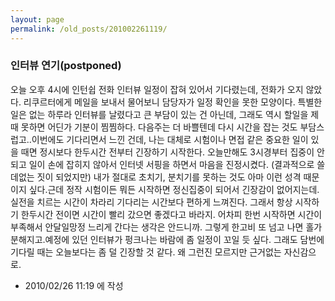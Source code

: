 ```yaml
---
layout: page
permalink: /old_posts/201002261119/
---
```


### 인터뷰 연기(postponed)


오늘 오후 4시에 인턴쉽 전화 인터뷰 일정이 잡혀 있어서 기다렸는데, 전화가 오지 않았다. 리쿠르터에게 메일을 보내서 물어보니 담당자가 일정 확인을 못한 모양이다. 특별한 일은 없는 하루라 인터뷰를 날렸다고 큰 부담이 있는 건 아닌데, 그래도 역시 할일을 제때 못하면 어딘가 기분이 찜찜하다. 다음주는 더 바쁠텐데 다시 시간을 잡는 것도 부담스럽고..이번에도 기다리면서 느낀 건데, 나는 대체로 시험이나 면접 같은 중요한 일이 있을 때면 정시보다 한두시간 전부터 긴장하기 시작한다. 오늘만해도 3시경부터 집중이 안되고 일이 손에 잡히지 않아서 인터넷 서핑을 하면서 마음을 진정시켰다. (결과적으로 쓸데없는 짓이 되었지만) 내가 절대로 초치기, 분치기를 못하는 것도 아마 이런 성격 때문이지 싶다.근데 정작 시험이든 뭐든 시작하면 정신집중이 되어서 긴장감이 없어지는데. 실전을 치르는 시간이 차라리 기다리는 시간보다 편하게 느껴진다. 그래서 항상 시작하기 한두시간 전이면 시간이 빨리 갔으면 좋겠다고 바라지. 어차피 한번 시작하면 시간이 부족해서 안달일망정 느리게 간다는 생각은 안드니까. 그렇게 한고비 또 넘고 나면 홀가분해지고.예정에 있던 인터뷰가 펑크나는 바람에 좀 일정이 꼬일 듯 싶다. 그래도 담번에 기다릴 때는 오늘보다는 좀 덜 긴장할 것 같다. 왜 그런진 모르지만 근거없는 자신감으로.




- 2010/02/26 11:19 에 작성
